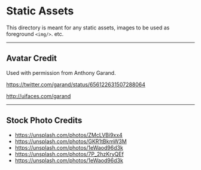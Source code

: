 # Static Assets

This directory is meant for any static assets,
images to be used as foreground `<img/>`. etc.

---

## Avatar Credit

Used with permission from Anthony Garand.

https://twitter.com/garand/status/656122631507288064

http://uifaces.com/garand

---

## Stock Photo Credits

* https://unsplash.com/photos/ZMcLVBi9xx4
* https://unsplash.com/photos/GKR1tBkmW3M
* https://unsplash.com/photos/1eWaod96d3k
* https://unsplash.com/photos/7P_2hzKryQEf
* https://unsplash.com/photos/1eWaod96d3k